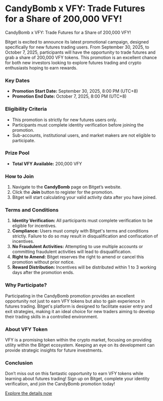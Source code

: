# CandyBomb x VFY: Trade Futures for a Share of 200,000 VFY!

CandyBomb x VFY: Trade Futures for a Share of 200,000 VFY!

Bitget is excited to announce its latest promotional campaign, designed specifically for new futures trading users. From September 30, 2025, to October 7, 2025, participants will have the opportunity to trade futures and grab a share of 200,000 VFY tokens. This promotion is an excellent chance for both new investors looking to explore futures trading and crypto enthusiasts hoping to earn rewards.

### Key Dates
- **Promotion Start Date:** September 30, 2025, 8:00 PM (UTC+8)
- **Promotion End Date:** October 7, 2025, 8:00 PM (UTC+8)

### Eligibility Criteria
- This promotion is strictly for new futures users only.
- Participants must complete identity verification before joining the promotion.
- Sub-accounts, institutional users, and market makers are not eligible to participate.

### Prize Pool
- **Total VFY Available:** 200,000 VFY

### How to Join
1. Navigate to the **CandyBomb** page on Bitget’s website.
2. Click the **Join** button to register for the promotion.
3. Bitget will start calculating your valid activity data after you have joined.

### Terms and Conditions
1. **Identity Verification:** All participants must complete verification to be eligible for incentives.
2. **Compliance:** Users must comply with Bitget's terms and conditions strictly. Failure to do so may result in disqualification and confiscation of incentives.
3. **No Fraudulent Activities:** Attempting to use multiple accounts or committing fraudulent activities will lead to disqualification.
4. **Right to Amend:** Bitget reserves the right to amend or cancel this promotion without prior notice.
5. **Reward Distribution:** Incentives will be distributed within 1 to 3 working days after the promotion ends.

### Why Participate?
Participating in the CandyBomb promotion provides an excellent opportunity not just to earn VFY tokens but also to gain experience in futures trading. Bitget's platform is designed to facilitate easier entry and exit strategies, making it an ideal choice for new traders aiming to develop their trading skills in a controlled environment.

### About VFY Token
VFY is a promising token within the crypto market, focusing on providing utility within the Bitget ecosystem. Keeping an eye on its development can provide strategic insights for future investments.

### Conclusion
Don’t miss out on this fantastic opportunity to earn VFY tokens while learning about futures trading! Sign up on Bitget, complete your identity verification, and join the CandyBomb promotion today!

[Explore the details now](https://chain-base.xyz/candybomb-x-vfy-trade-futures-for-a-share-of-200000-vfy)